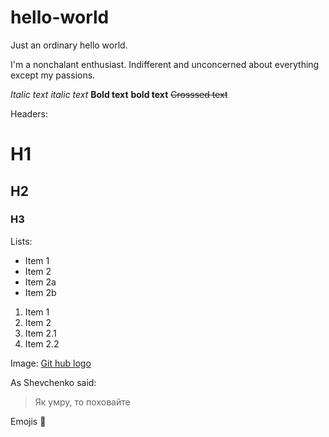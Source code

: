 # hello-world
Just an ordinary hello world.

I'm a nonchalant enthusiast. Indifferent and unconcerned about everything except my passions.

*Italic text* 
_italic text_
**Bold text**
__bold text__
~~Crosssed text~~

Headers:
# H1
## H2
### H3

Lists:
* Item 1
* Item 2
 * Item 2a
 * Item 2b
 
1. Item 1
1. Item 2
 1. Item 2.1
 1. Item 2.2
 
Image:
[Git hub logo](https://assets-cdn.github.com/images/modules/open_graph/github-mark.png)

As Shevchenko said:
> Як умру,
> то поховайте

Emojis
:poop:
